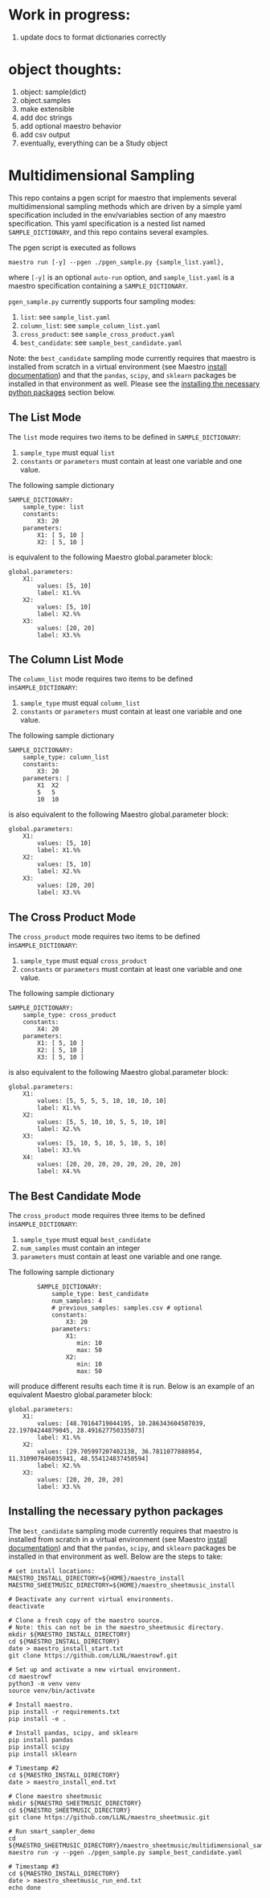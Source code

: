 # Work in progress:

1. update docs to format dictionaries correctly

# object thoughts:

1. object: sample(dict)
1. object.samples
1. make extensible
1. add doc strings
1. add optional maestro behavior
1. add csv output
1. eventually, everything can be a Study object

# Multidimensional Sampling

This repo contains a pgen script for maestro that implements several
multidimensional sampling methods which are driven by a simple yaml
specification included in the env/variables section of any maestro
specification. This yaml specification is a nested list named
`SAMPLE_DICTIONARY`, and this repo contains several examples. 

The pgen script is executed as follows
 
```
maestro run [-y] --pgen ./pgen_sample.py {sample_list.yaml},
```

where `[-y]` is an optional `auto-run` option, and `sample_list.yaml` is a maestro specification containing a `SAMPLE_DICTIONARY`.  

`pgen_sample.py` currently supports four sampling modes:

1. `list`: see `sample_list.yaml`
1. `column_list`: see `sample_column_list.yaml`
1. `cross_product`: see `sample_cross_product.yaml`
1. `best_candidate`: see `sample_best_candidate.yaml`

Note: the `best_candidate` sampling mode currently requires that maestro is installed from scratch in a virtual environment (see Maestro [install documentation](https://github.com/LLNL/maestrowf#setting-up-your-python-environment)) and that the `pandas`, `scipy`, and `sklearn` packages be installed in that environment as well. Please see the [installing the necessary python packages](#installing-the-necessary-python-packages) section below. 

## The List Mode

The `list` mode requires two items to be defined
in `SAMPLE_DICTIONARY`:

1. `sample_type` must equal `list`
2. `constants` or `parameters` must contain at least one variable
and one value.

The following sample dictionary

```
SAMPLE_DICTIONARY:
    sample_type: list
    constants:
        X3: 20
    parameters:
        X1: [ 5, 10 ]
        X2: [ 5, 10 ]
```
is equivalent to the following Maestro global.parameter block:

```
global.parameters:
    X1:
        values: [5, 10]
        label: X1.%%
    X2:
        values: [5, 10]
        label: X2.%%
    X3:
        values: [20, 20]
        label: X3.%%

```

## The Column List Mode

The `column_list` mode requires two items to be defined
in`SAMPLE_DICTIONARY`:

1. `sample_type` must equal `column_list`
2. `constants` or `parameters` must contain at least one variable
and one value.

The following sample dictionary

```
SAMPLE_DICTIONARY:
    sample_type: column_list
    constants:
        X3: 20
    parameters: |
        X1  X2
        5   5
        10  10
```
is also equivalent to the following Maestro global.parameter block:

```
global.parameters:
    X1:
        values: [5, 10]
        label: X1.%%
    X2:
        values: [5, 10]
        label: X2.%%
    X3:
        values: [20, 20]
        label: X3.%%

```

## The Cross Product Mode

The `cross_product` mode requires two items to be defined
in`SAMPLE_DICTIONARY`:

1. `sample_type` must equal `cross_product`
2. `constants` or `parameters` must contain at least one variable
and one value.

The following sample dictionary

```
SAMPLE_DICTIONARY:
    sample_type: cross_product
    constants:
        X4: 20
    parameters:
        X1: [ 5, 10 ]
        X2: [ 5, 10 ]
        X3: [ 5, 10 ]
```
is also equivalent to the following Maestro global.parameter block:

```
global.parameters:
    X1:
        values: [5, 5, 5, 5, 10, 10, 10, 10]
        label: X1.%%
    X2:
        values: [5, 5, 10, 10, 5, 5, 10, 10]
        label: X2.%%
    X3:
        values: [5, 10, 5, 10, 5, 10, 5, 10]
        label: X3.%%
    X4:
        values: [20, 20, 20, 20, 20, 20, 20, 20]
        label: X4.%%

```


## The Best Candidate Mode

The `cross_product` mode requires three items to be defined
in`SAMPLE_DICTIONARY`:

1. `sample_type` must equal `best_candidate`
1. `num_samples` must contain an integer
2. `parameters` must contain at least one variable
and one range.

The following sample dictionary

```
        SAMPLE_DICTIONARY:
            sample_type: best_candidate
            num_samples: 4
            # previous_samples: samples.csv # optional
            constants:
                X3: 20
            parameters:
                X1:
                   min: 10
                   max: 50
                X2:
                   min: 10
                   max: 50
```
will produce different results each time it is run. Below is an example of an equivalent Maestro global.parameter block:

```
global.parameters:
    X1:
        values: [48.70164719044195, 10.286343604507039, 22.19704244879045, 28.491627750335073]
        label: X1.%%
    X2:
        values: [29.705997207402138, 36.7811077888954, 11.310907646035941, 48.554124837450594]
        label: X2.%%
    X3:
        values: [20, 20, 20, 20]
        label: X3.%%

```

## Installing the necessary python packages

The `best_candidate` sampling mode currently requires that maestro is installed from scratch in a virtual environment (see Maestro [install documentation](https://github.com/LLNL/maestrowf#setting-up-your-python-environment)) and that the `pandas`, `scipy`, and `sklearn` packages be installed in that environment as well. Below are the steps to take: 

```
# set install locations:
MAESTRO_INSTALL_DIRECTORY=${HOME}/maestro_install
MAESTRO_SHEETMUSIC_DIRECTORY=${HOME}/maestro_sheetmusic_install

# Deactivate any current virtual environments.
deactivate 

# Clone a fresh copy of the maestro source.
# Note: this can not be in the maestro_sheetmusic directory.
mkdir ${MAESTRO_INSTALL_DIRECTORY}
cd ${MAESTRO_INSTALL_DIRECTORY}
date > maestro_install_start.txt
git clone https://github.com/LLNL/maestrowf.git 

# Set up and activate a new virtual environment.
cd maestrowf
python3 -m venv venv
source venv/bin/activate

# Install maestro.
pip install -r requirements.txt
pip install -e .

# Install pandas, scipy, and sklearn
pip install pandas
pip install scipy
pip install sklearn

# Timestamp #2
cd ${MAESTRO_INSTALL_DIRECTORY}
date > maestro_install_end.txt

# Clone maestro sheetmusic
mkdir ${MAESTRO_SHEETMUSIC_DIRECTORY}
cd ${MAESTRO_SHEETMUSIC_DIRECTORY}
git clone https://github.com/LLNL/maestro_sheetmusic.git 

# Run smart_sampler_demo
cd ${MAESTRO_SHEETMUSIC_DIRECTORY}/maestro_sheetmusic/multidimensional_sampling
maestro run -y --pgen ./pgen_sample.py sample_best_candidate.yaml

# Timestamp #3
cd ${MAESTRO_INSTALL_DIRECTORY}
date > maestro_sheetmusic_run_end.txt
echo done
```

